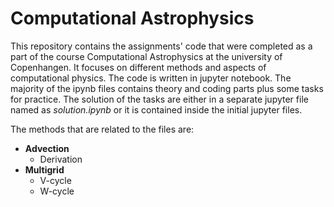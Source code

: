 # Computational Astrophysics

This repository contains the assignments' code that were completed as a part of the course Computational Astrophysics at the university of Copenhangen. It focuses on different methods and aspects of computational physics. The code is written in jupyter notebook. The majority of the ipynb files contains theory and coding parts plus some tasks for practice. The solution of the tasks are either in a separate jupyter file named as $\textit{solution.ipynb}$ or it is contained inside the initial jupyter files.

The methods that are related to the files are:

* $\textbf{Advection}$
  * Derivation
* $\textbf{Multigrid}$
  * V-cycle
  * W-cycle
  
  


